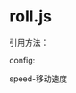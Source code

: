 # roll.js

引用方法：
<script type="text/javascript" src="jquery-1.11.1.min.js"></script>

<script type="text/javascript">
    $("#scoll").roll({speed:2});
</script>

config:

speed-移动速度
